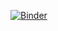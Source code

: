 [![Binder](https://mybinder.org/badge_logo.svg)](https://mybinder.org/v2/gh/Cornelius-G/news-parser/master?filepath=run.ipynb)
